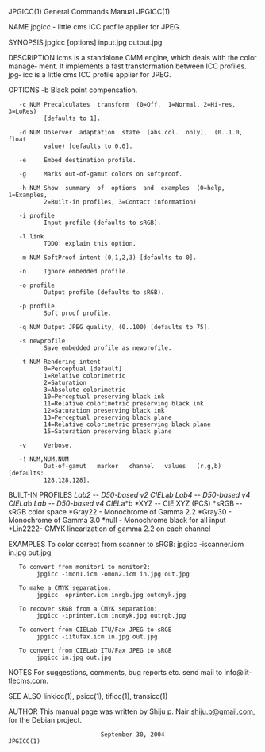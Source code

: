 JPGICC(1)                  General Commands Manual                  JPGICC(1)

NAME
       jpgicc - little cms ICC profile applier for JPEG.

SYNOPSIS
       jpgicc [options] input.jpg output.jpg

DESCRIPTION
       lcms  is  a  standalone CMM engine, which deals with the color manage‐
       ment.  It implements a fast transformation between ICC profiles.  jpg‐
       icc is a little cms ICC profile applier for JPEG.

OPTIONS
       -b     Black point compensation.

       -c NUM Precalculates  transform  (0=Off,  1=Normal, 2=Hi-res, 3=LoRes)
              [defaults to 1].

       -d NUM Observer  adaptation  state  (abs.col.  only),  (0..1.0,  float
              value) [defaults to 0.0].

       -e     Embed destination profile.

       -g     Marks out-of-gamut colors on softproof.

       -h NUM Show  summary  of  options  and  examples  (0=help, 1=Examples,
              2=Built-in profiles, 3=Contact information)

       -i profile
              Input profile (defaults to sRGB).

       -l link
              TODO: explain this option.

       -m NUM SoftProof intent (0,1,2,3) [defaults to 0].

       -n     Ignore embedded profile.

       -o profile
              Output profile (defaults to sRGB).

       -p profile
              Soft proof profile.

       -q NUM Output JPEG quality, (0..100) [defaults to 75].

       -s newprofile
              Save embedded profile as newprofile.

       -t NUM Rendering intent
              0=Perceptual [default]
              1=Relative colorimetric
              2=Saturation
              3=Absolute colorimetric
              10=Perceptual preserving black ink
              11=Relative colorimetric preserving black ink
              12=Saturation preserving black ink
              13=Perceptual preserving black plane
              14=Relative colorimetric preserving black plane
              15=Saturation preserving black plane

       -v     Verbose.

       -! NUM,NUM,NUM
              Out-of-gamut   marker   channel   values   (r,g,b)   [defaults:
              128,128,128].

BUILT-IN PROFILES
            *Lab2  -- D50-based v2 CIEL*a*b
            *Lab4  -- D50-based v4 CIEL*a*b
            *Lab   -- D50-based v4 CIEL*a*b
            *XYZ   -- CIE XYZ (PCS)
            *sRGB  -- sRGB color space
            *Gray22 - Monochrome of Gamma 2.2
            *Gray30 - Monochrome of Gamma 3.0
            *null   - Monochrome black for all input
            *Lin2222- CMYK linearization of gamma 2.2 on each channel

EXAMPLES
       To color correct from scanner to sRGB:
            jpgicc -iscanner.icm in.jpg out.jpg

       To convert from monitor1 to monitor2:
            jpgicc -imon1.icm -omon2.icm in.jpg out.jpg

       To make a CMYK separation:
            jpgicc -oprinter.icm inrgb.jpg outcmyk.jpg

       To recover sRGB from a CMYK separation:
            jpgicc -iprinter.icm incmyk.jpg outrgb.jpg

       To convert from CIELab ITU/Fax JPEG to sRGB
            jpgicc -iitufax.icm in.jpg out.jpg

       To convert from CIELab ITU/Fax JPEG to sRGB
            jpgicc in.jpg out.jpg

NOTES
       For  suggestions,  comments,  bug  reports etc. send mail to info@lit‐
       tlecms.com.

SEE ALSO
       linkicc(1), psicc(1), tificc(1), transicc(1)

AUTHOR
       This manual page was written by Shiju p. Nair <shiju.p@gmail.com>, for
       the Debian project.

                              September 30, 2004                    JPGICC(1)
